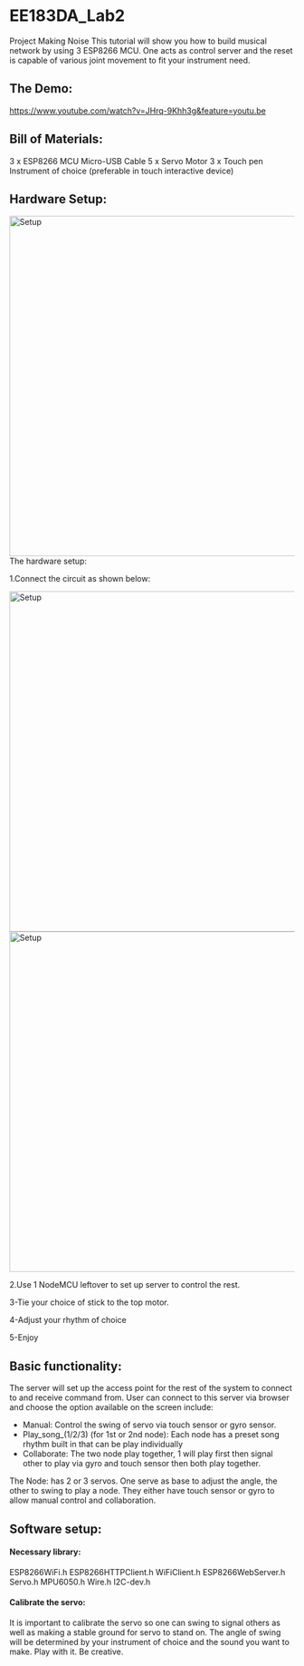# EE183DA_Lab2
Project Making Noise
This tutorial will show you how to build musical network by using 3 ESP8266 MCU. One acts as control server and the reset is capable of various joint movement to fit your instrument need. 

## The Demo:
https://www.youtube.com/watch?v=JHrq-9Khh3g&feature=youtu.be

## Bill of Materials:

3 x ESP8266 MCU
Micro-USB Cable
5 x Servo Motor
3 x Touch pen
Instrument of choice (preferable in touch interactive device)

## Hardware Setup:

<img width="600" alt="Setup" src="https://lh3.googleusercontent.com/VWxzDHX61RsxMMQo7rjCCxD3M2E2jWBcPZGfkZnL5RRZiFjHCAllXDE7YDfRXlberTCdNVw5wrwiYfdAH3R5oH7PL7wSzXjFQ0bjni3H8MNJhrTZhB8i8AttNwDhi5rcJwVqh4KXOlp4NwezA11J2VGTCGaPO7dMJR460b7px_tMnsgwlkuzgPN9CMOtyV4N86hQNIJYwFKUVPP78mOUCUu6yo4B2miesTur7S8DS6MZG-T0K8SSI5mHMy1ztEqmiF3K0ChPUBixU0DnBabXI8xsNyYiYM5uvNB0gBabzvnAQLEiUZ1fkuVr9JdWfVzS4ELTqHCpElxbI4E0ios7iUbXx-Jwzwho-QMeF4vOOTcoLIo4yxyZ8eBTG52N50y9QIGWR4BLPqf_MyKqIL5RE0CV-vTi8tCqehdzLxLI0cyAo8lYMQUNYw5XkxNRlLdlKIcP8ZnE1Ev7PWjl86cW48O3Hm5fxifj0ZSJFglJemfShRLMb7IspPq9wNbOIQN8I8gi00y8C9rT1_30ZgrTnFaUNY_xpjSznOeOv5XmFX5ac8jqLn1O-nKXzwMTrYvnnRG1JG_A1MMxBFBwAZ2DueKzhrt9a9kmijd7iiQ=w818-h613-no">
The hardware setup:

1.Connect the circuit as shown below:

<img width="600" alt="Setup" src="https://lh3.googleusercontent.com/-uCAZEA5vQ59Z-hD63tJTWVXlmaSRrIarXvT2uzTDYNNcx3bSNK1o-zVMM8d5p6ASJFFnf_FrJOER7OufjQce2yYRjm1oToCQIbZ0u5TQKRG0Ddgbz63J6XIWTRNS_3GMHq-ohs8j-qQGN1f6_rS7ckUdtYJhQt5zPBAv0Nwb8QOOneI7-Fy2vNczNHPL6qj9L3Ek1aFKZUxYw99RD9z7idhycrmv426uQuTojxrbVtqoikWOg8wt73nzh_n9tFOx-Fy9kDnQiobdFxhPuZKUaRL3-bQhb2TTBloZIegQHmUZIQ3ChYAhTc6wn9WMRfWUOAdRIsKJzPLj9iH485e3pxnlpgn6ihTAb-xX7lgWLuKdHi3y5T3ZgpLtg3_Xi9QHiCt1kFKIoerj3KcLo5xrrrLk3y3KPRDbKI6hgxVcANsq7f_RANOmiuiab9ZLYnuWuQ6C2QU_1DuYbc7cjHzmxkI4O6vix3rMEAxKf9MqsCGvyIG3jfXfWQ0-OhwjoVUx1-cgg6sad-4uM1fxsrnathpEGxZHidXH4wKVWdCOZAdVyGQwDoF7wlpWHfCjqkQjY1N-vemaDQjFG2-65V9O-977dQA3ylUteYHiPM=w764-h613-no">

<img width="600" alt="Setup" src="https://lh3.googleusercontent.com/lX4_B_6JTE-mT2EvF4m3k1C-uUqpqYIQC_EAoOnju0jNGAcQOZ78VkU2IYbJqOUTpjEPMIa9srWEYJZ60aaC1rf3y8-8A5n02mx9Vp-j3UyE6wbkeLsG2zlpllqtu5tvFQ1JFePRcYA3GdI1CqW8rFdFbor4ut0YlxDYhxi7JJ_U8_7wZ6dOnQyoOS85aPOTr8CMdHZVBGVWzel3U118mP9qwSybtEgiPr3DRNXe1Ks5ovVJ3bB-ED3fo30it6mDIWiY0uOseNcuEoGPWu0hSvCzoojLCSgKfU2I0v9jPvk-m_HJMHUQF3HjIoPHuP91MeHHFrdRxKeYIASAX1-4LWYn1tAPp1ZdOzmTbao5dkJ8ZdHPh9mROw1z1UAD1W_-kY5K5Qo2pVWfcrY0acRzuWKMa7NtAYQ8bHf9QtkPdC6hCGL8bKS7wNahR0q-FOvgtBvZz_R5fEDZOnqU8YoxclYpPjVKNJKQVZcbg5BFYCc4zurXbuETwZChPeeGb-x45GiWkj4delYAiMNmH47pNOgspu_RypjfzdCM4fbRDe6VQ9m1wJ0VKfb9tbBv1dnsEQokDAog0-hyVXFu8qOEnAtiHAxkGap4kbt1JTI=w1366-h486-no">

2.Use 1 NodeMCU leftover to set up server to control the rest.

3-Tie your choice of stick to the top motor.

4-Adjust your rhythm of choice

5-Enjoy

## Basic functionality:

The server will set up the access point for the rest of the system to connect to and receive command from. User can connect to this server via browser and choose the option available on the screen include:

- Manual: Control the swing of servo via touch sensor or gyro sensor.
- Play_song_(1/2/3) (for 1st or 2nd node): Each node has a preset song rhythm built in that can be play individually
- Collaborate: The two node play together, 1 will play first then signal other to play via gyro and touch sensor then both play together.
		
The Node: has 2 or 3 servos. One serve as base to adjust the angle, the other to swing to play a node. They either have touch sensor or gyro to allow manual control and collaboration.
	
## Software setup:

#### Necessary library:

ESP8266WiFi.h
ESP8266HTTPClient.h
WiFiClient.h
ESP8266WebServer.h
Servo.h
MPU6050.h
Wire.h
I2C-dev.h

#### Calibrate the servo:

It is important to calibrate the servo so one can swing to signal others as well as making a stable ground for servo to stand on. The angle of swing will be determined by your instrument of choice and the sound you want to make. Play with it. Be creative. 
	


